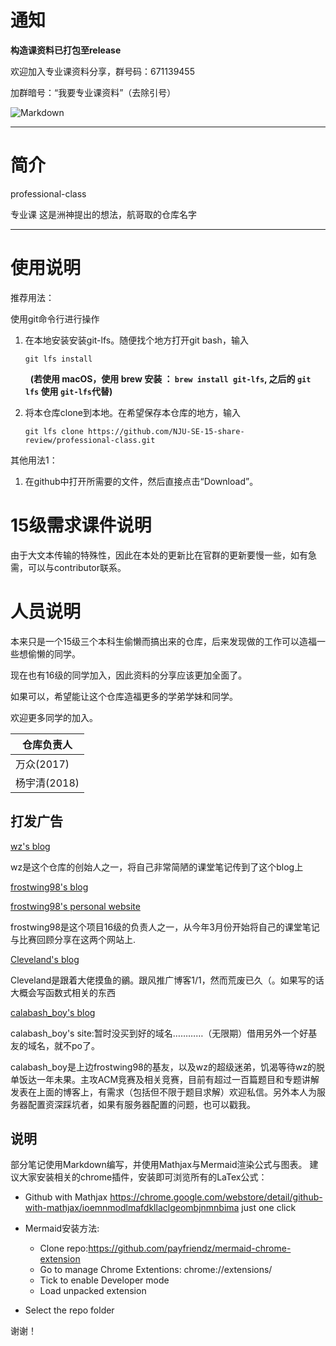 # 通知

**构造课资料已打包至release**

欢迎加入专业课资料分享，群号码：671139455

加群暗号：“我要专业课资料”（去除引号）

![Markdown](http://i1.cfimg.com/615757/9b21f62e4c3b2355.jpg)

---

# 简介 

professional-class

专业课
这是洲神提出的想法，航哥取的仓库名字

---

# 使用说明

推荐用法：

使用git命令行进行操作

1. 在本地安装安装git-lfs。随便找个地方打开git bash，输入

   ```
   git lfs install
   ```
      **(若使用 macOS，使用 brew 安装 ： ``` brew install git-lfs ```,  之后的 ```git lfs``` 使用 ```git-lfs```代替)**

2. 将本仓库clone到本地。在希望保存本仓库的地方，输入

   ```
   git lfs clone https://github.com/NJU-SE-15-share-review/professional-class.git
   ```

其他用法1：

1. 在github中打开所需要的文件，然后直接点击“Download”。

# 15级需求课件说明

由于大文本传输的特殊性，因此在本处的更新比在官群的更新要慢一些，如有急需，可以与contributor联系。

# 人员说明

本来只是一个15级三个本科生偷懒而搞出来的仓库，后来发现做的工作可以造福一些想偷懒的同学。

现在也有16级的同学加入，因此资料的分享应该更加全面了。

如果可以，希望能让这个仓库造福更多的学弟学妹和同学。

欢迎更多同学的加入。

|仓库负责人|
|---|
|万众(2017)|
|杨宇清(2018)|

## 打发广告 
[wz's blog](http://blog.csdn.net/qq_33230935)

wz是这个仓库的创始人之一，将自己非常简陋的课堂笔记传到了这个blog上

[frostwing98's blog](http://blog.csdn.net/qq_37820590/)

[frostwing98's personal website](http://www.frostwing98.com)

frostwing98是这个项目16级的负责人之一，从今年3月份开始将自己的课堂笔记与比赛回顾分享在这两个网站上.

[Cleveland's blog](http://blog.csdn.net/qq_32157765)

Cleveland是跟着大佬摸鱼的鶸。跟风推广博客1/1，然而荒废已久（。如果写的话大概会写函数式相关的东西

[calabash_boy's blog](http://blog.csdn.net/calabash_boy)

calabash_boy's site:暂时没买到好的域名…………（无限期）借用另外一个好基友的域名，就不po了。

calabash_boy是上边frostwing98的基友，以及wz的超级迷弟，饥渴等待wz的脱单饭达一年未果。主攻ACM竞赛及相关竞赛，目前有超过一百篇题目和专题讲解发表在上面的博客上，有需求（包括但不限于题目求解）欢迎私信。另外本人为服务器配置资深踩坑者，如果有服务器配置的问题，也可以戳我。

## 说明
部分笔记使用Markdown编写，并使用Mathjax与Mermaid渲染公式与图表。
建议大家安装相关的chrome插件，安装即可浏览所有的LaTex公式：

- Github with Mathjax
  https://chrome.google.com/webstore/detail/github-with-mathjax/ioemnmodlmafdkllaclgeombjnmnbima
  just one click
- Mermaid安装方法:
  - Clone repo:https://github.com/payfriendz/mermaid-chrome-extension
  - Go to manage Chrome Extentions: chrome://extensions/
  - Tick to enable Developer mode
  - Load unpacked extension

- Select the repo folder

谢谢！

